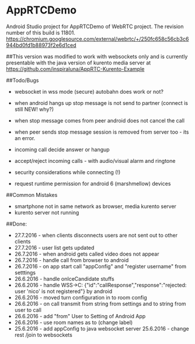 # AppRTCDemo

Android Studio project for AppRTCDemo of WebRTC project. The revision number of this build is 11801.
https://chromium.googlesource.com/external/webrtc/+/250fc658c56cb3c6944bd0fd1b88973f2e6d1ced


##This version was modified to work with websockets only and is currently presentable with the java version of kurento media server at https://github.com/inspiraluna/AppRTC-Kurento-Example

##Todo/Bugs
- websocket in wss mode (secure) autobahn does work or not?
- when android hangs up stop message is not send to partner (connect is still NEW! why?)
- when stop message comes from peer android does not cancel the call
- when peer sends stop message session is removed from server too - its an error.
- incoming call decide answer or hangup
- accept/reject incoming calls - with audio/visual alarm and ringtone

- security considerations while connecting (!)
- request runtime permission for android 6 (marshmellow) devices



##Common Mistakes
- smartphone not in same network as browser, media kurento server
- kurento server not running

##Done:

- 27.7.2016 - when clients disconnects users are not sent out to other clients
- 27.7.2016 - user list gets updated
- 26.7.2016 - when android gets called video does not appear
- 26.7.2016 - handle call from browser to android
- 26.7.2016 - on app start call "appConfig"  and "register username" from setttings
- 26.6.2016 - handle onIceCandidate stuffs
- 26.6.2016 - handle WSS->C: {"id":"callResponse","response":"rejected: user 'nico' is not registered"} by android
- 26.6.2016 - moved turn configuration in to room config
- 26.6.2016 - on call transmit from string from settings and to string from user to call 
- 26.6.2016 -	add "from" User to Setting of Android App
- 26.6.2016 - use room names as to (change label)
- 25.6.2016 - add appConfig to java websocket server
 25.6.2016 - change rest /join to websockets